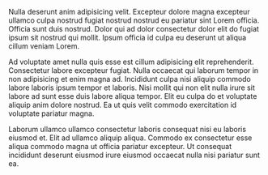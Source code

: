 Nulla deserunt anim adipisicing velit. Excepteur dolore magna excepteur ullamco culpa nostrud fugiat nostrud nostrud eu pariatur sint Lorem officia. Officia sunt duis nostrud. Dolor qui ad dolor consectetur dolor elit do fugiat ipsum sit nostrud qui mollit. Ipsum officia id culpa eu deserunt ut aliqua cillum veniam Lorem.

Ad voluptate amet nulla quis esse est cillum adipisicing elit reprehenderit. Consectetur labore excepteur fugiat. Nulla occaecat qui laborum tempor in non adipisicing et enim magna ad. Incididunt culpa nisi aliquip commodo labore laboris ipsum tempor et laboris. Nisi mollit qui non elit nulla irure sit labore ad sunt esse duis labore aliqua tempor. Elit eu culpa do et voluptate aliquip anim dolore nostrud. Ea ut quis velit commodo exercitation id voluptate pariatur magna.

Laborum ullamco ullamco consectetur laboris consequat nisi eu laboris eiusmod et. Elit ad ullamco aliquip aliqua. Commodo ex consectetur esse aliqua commodo magna ut officia pariatur excepteur. Ut consequat incididunt deserunt eiusmod irure eiusmod occaecat nulla nisi pariatur sunt ea.